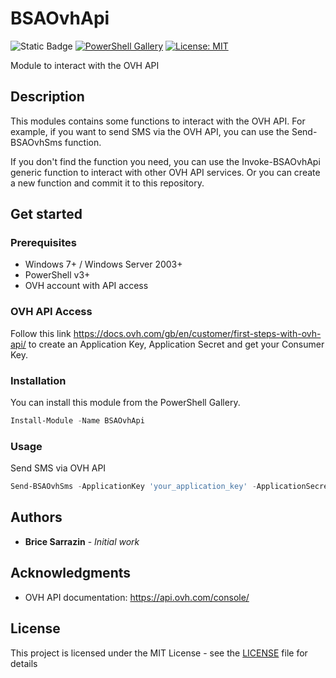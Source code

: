 # BSAOvhApi

![Static Badge](https://img.shields.io/badge/made%20with-PowerShell-blue) [![PowerShell Gallery](https://img.shields.io/powershellgallery/v/BSAOvhApi.svg)](https://www.powershellgallery.com/packages/BSAOvhApi) [![License: MIT](https://img.shields.io/badge/License-MIT-yellow.svg)](https://opensource.org/licenses/MIT) 

Module to interact with the OVH API

## Description

This modules contains some functions to interact with the OVH API.
For example, if you want to send SMS via the OVH API, you can use the Send-BSAOvhSms function.

If you don't find the function you need, you can use the Invoke-BSAOvhApi generic function to interact with other OVH API services. Or you can create a new function and commit it to this repository.

## Get started

### Prerequisites

* Windows 7+ / Windows Server 2003+
* PowerShell v3+
* OVH account with API access

### OVH API Access

Follow this link https://docs.ovh.com/gb/en/customer/first-steps-with-ovh-api/ to create an Application Key, Application Secret and get your Consumer Key.

### Installation

You can install this module from the PowerShell Gallery.
```powershell
Install-Module -Name BSAOvhApi
```

### Usage

Send SMS via OVH API
```powershell
Send-BSAOvhSms -ApplicationKey 'your_application_key' -ApplicationSecret 'your_application_secret' -ConsumerKey 'your_consumer_key' -From 'My Company' -To '+33612345678' -Message 'Hello World'
```

## Authors

* **Brice Sarrazin** - *Initial work*

## Acknowledgments

* OVH API documentation: https://api.ovh.com/console/

## License

This project is licensed under the MIT License - see the [LICENSE](LICENSE.md) file for details
